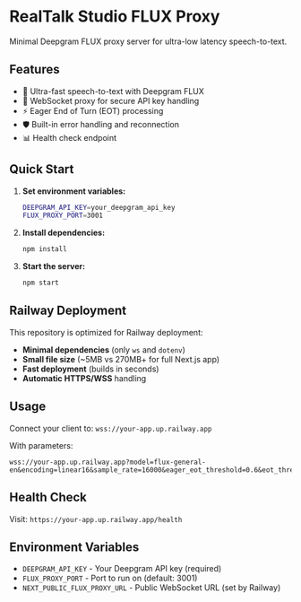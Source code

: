 # RealTalk Studio FLUX Proxy

Minimal Deepgram FLUX proxy server for ultra-low latency speech-to-text.

## Features

- 🚀 Ultra-fast speech-to-text with Deepgram FLUX
- 🔌 WebSocket proxy for secure API key handling
- ⚡ Eager End of Turn (EOT) processing
- 🛡️ Built-in error handling and reconnection
- 📊 Health check endpoint

## Quick Start

1. **Set environment variables:**
   ```bash
   DEEPGRAM_API_KEY=your_deepgram_api_key
   FLUX_PROXY_PORT=3001
   ```

2. **Install dependencies:**
   ```bash
   npm install
   ```

3. **Start the server:**
   ```bash
   npm start
   ```

## Railway Deployment

This repository is optimized for Railway deployment:

- **Minimal dependencies** (only `ws` and `dotenv`)
- **Small file size** (~5MB vs 270MB+ for full Next.js app)
- **Fast deployment** (builds in seconds)
- **Automatic HTTPS/WSS** handling

## Usage

Connect your client to: `wss://your-app.up.railway.app`

With parameters:
```
wss://your-app.up.railway.app?model=flux-general-en&encoding=linear16&sample_rate=16000&eager_eot_threshold=0.6&eot_threshold=0.8&eot_timeout_ms=7000
```

## Health Check

Visit: `https://your-app.up.railway.app/health`

## Environment Variables

- `DEEPGRAM_API_KEY` - Your Deepgram API key (required)
- `FLUX_PROXY_PORT` - Port to run on (default: 3001)
- `NEXT_PUBLIC_FLUX_PROXY_URL` - Public WebSocket URL (set by Railway)

